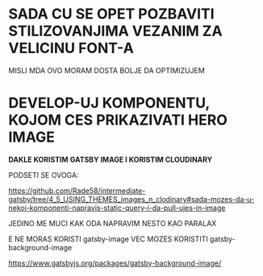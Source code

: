 # SADA CU SE OPET POZBAVITI STILIZOVANJIMA VEZANIM ZA VELICINU FONT-A

MISLI MDA OVO MORAM DOSTA BOLJE DA OPTIMIZUJEM

# DEVELOP-UJ KOMPONENTU, KOJOM CES PRIKAZIVATI HERO IMAGE

**DAKLE KORISTIM GATSBY IMAGE I KORISTIM CLOUDINARY**

PODSETI SE OVOGA:

<https://github.com/Rade58/intermediate-gatsby/tree/4_5_USING_THEMES_images_n_clodinary#sada-mozes-da-u-nekoj-komponenti-napravis-static-query-i-da-pull-ujes-in-image>

JEDINO ME MUCI KAK ODA NAPRAVIM NESTO KAO PARALAX

E NE MORAS KORISTI gatsby-image VEC MOZES KORISTITI gatsby-background-image

<https://www.gatsbyjs.org/packages/gatsby-background-image/>